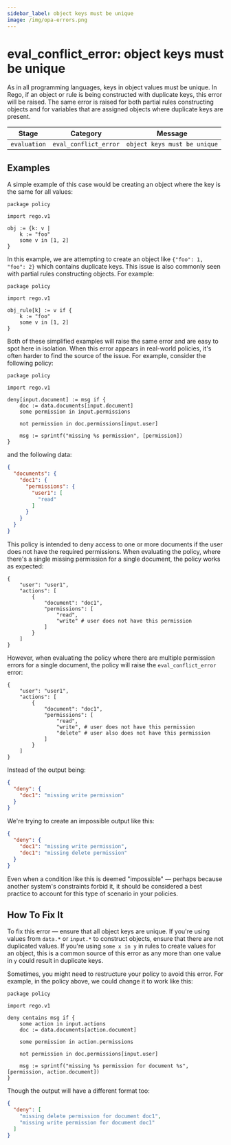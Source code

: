 ```yaml
---
sidebar_label: object keys must be unique
image: /img/opa-errors.png
---
```


# eval_conflict_error: object keys must be unique

As in all programming languages, keys in object values must be unique. In Rego, if an object or rule is being
constructed with duplicate keys, this error will be raised. The same error is raised for both partial rules
constructing objects and for variables that are assigned objects where duplicate keys are present.

| Stage        | Category              | Message                      |
| ------------ | --------------------- | ---------------------------- |
| `evaluation` | `eval_conflict_error` | `object keys must be unique` |

## Examples

A simple example of this case would be creating an object where the key is the same for all values:

```rego
package policy

import rego.v1

obj := {k: v |
	k := "foo"
	some v in [1, 2]
}
```

In this example, we are attempting to create an object like `{"foo": 1, "foo": 2}` which contains duplicate keys.
This issue is also commonly seen with partial rules constructing objects. For example:

```rego
package policy

import rego.v1

obj_rule[k] := v if {
	k := "foo"
	some v in [1, 2]
}
```

Both of these simplified examples will raise the same error and are easy to spot
here in isolation. When this error appears in real-world policies, it's often
harder to find the source of the issue. For example, consider the following
policy:

```rego
package policy

import rego.v1

deny[input.document] := msg if {
	doc := data.documents[input.document]
	some permission in input.permissions

	not permission in doc.permissions[input.user]

	msg := sprintf("missing %s permission", [permission])
}
```

and the following data:

```json
{
  "documents": {
    "doc1": {
      "permissions": {
        "user1": [
          "read"
        ]
      }
    }
  }
}
```

This policy is intended to deny access to one or more documents if the user does not have the required permissions.
When evaluating the policy, where there's a single missing permission for a single document, the policy works as expected:

```rego
{
    "user": "user1",
    "actions": [
        {
            "document": "doc1",
            "permissions": [
                "read",
                "write" # user does not have this permission
            ]
        }
    ]
}
```

However, when evaluating the policy where there are multiple permission errors for a single document, the policy
will raise the `eval_conflict_error` error:

```rego
{
    "user": "user1",
    "actions": [
        {
            "document": "doc1",
            "permissions": [
                "read",
                "write", # user does not have this permission
                "delete" # user also does not have this permission
            ]
        }
    ]
}
```

Instead of the output being:

```json
{
  "deny": {
    "doc1": "missing write permission"
  }
}
```

We're trying to create an impossible output like this:

```json
{
  "deny": {
    "doc1": "missing write permission",
    "doc1": "missing delete permission"
  }
}
```

Even when a condition like this is deemed "impossible" — perhaps because another system's constraints forbid it, it
should be considered a best practice to account for this type of scenario in your policies.

## How To Fix It

To fix this error — ensure that all object keys are unique. If you're using values from `data.*` or `input.*` to
construct objects, ensure that there are not duplicated values. If you're using
`some x in y` in rules to create values for an object, this is a common source of this error as any more than one
value in `y` could result in duplicate keys.

Sometimes, you might need to restructure your policy to avoid this error. For example, in the policy above, we could
change it to work like this:

```rego
package policy

import rego.v1

deny contains msg if {
	some action in input.actions
	doc := data.documents[action.document]

	some permission in action.permissions

	not permission in doc.permissions[input.user]

	msg := sprintf("missing %s permission for document %s", [permission, action.document])
}
```

Though the output will have a different format too:

```json
{
  "deny": [
    "missing delete permission for document doc1",
    "missing write permission for document doc1"
  ]
}
```
